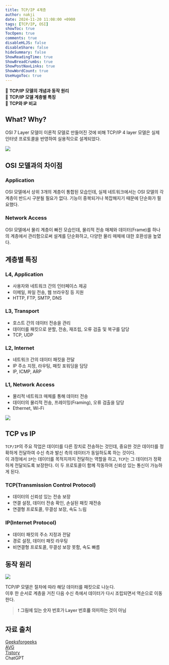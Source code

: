 ```yaml
---
title: TCP/IP 4계층
author: nakji
date: 2024-11-20 11:08:00 +0900
tags: [TCP/IP, OSI]
showToc: true
TocOpen: true
comments: true
disableHLJS: false
disableShare: false
hideSummary: false
ShowReadingTime: true
ShowBreadCrumbs: true
ShowPostNavLinks: true
ShowWordCount: true
UseHugoToc: true
---
```

🔔 **TCP/IP 모델의 개념과 동작 원리**   
🔔 **TCP/IP 모델 계층별 특징**     
🔔 **TCP와 IP 비교**   

## **What? Why?**
OSI 7 Layer 모델이 이론적 모델로 만들어진 것에 비해 TCP/IP 4 layer 모델은 실제 인터넷 프로토콜을 반영하여 실용적으로 설계되었다.

![](https://blog.kakaocdn.net/dn/Go5Mi/btrKwcuCMl2/KNImS8Scha5xinTYAyNm11/img.png)  

## **OSI 모델과의 차이점**
### Application
OSI 모델에서 상위 3개의 계층이 통합된 모습인데, 실제 네트워크에서는 OSI 모델의 각 계층이 반드시 구분될 필요가 없다. 기능이 중복되거나 복잡해지기 때문에 단순화가 필요했다.

### Network Access
OSI 모델에서 물리 계층이 빠진 모습인데, 물리적 전송 매체와 데이터(Frame)를 하나의 계층에서 관리함으로써 설계를 단순화하고, 다양한 물리 매체에 대한 호환성을 높였다.

## **계층별 특징**
### L4, Application
- 사용자와 네트워크 간의 인터페이스 제공
- 이메일, 파일 전송, 웹 브라우징 등 지원
- HTTP, FTP, SMTP, DNS

### L3, Transport
- 호스트 간의 데이터 전송을 관리
- 데이터를 패킷으로 분할, 전송, 재조립, 오류 검출 및 복구를 담당
- TCP, UDP

### L2, Internet
- 네트워크 간의 데이터 패킷을 전달
- IP 주소 지정, 라우팅, 패킷 포워딩을 담당
- IP, ICMP, ARP

### L1, Network Access
- 물리적 네트워크 매체를 통해 데이터 전송
- 데이터의 물리적 전송, 프레이밍(Framing), 오류 검출을 담당
- Ethernet, Wi-Fi

![](https://blog.kakaocdn.net/dn/cdqn09/btrKvP0Gc6d/AEP6VGC9fJf8VsaByuUIwk/img.png)


## **TCP vs IP**
`TCP/IP`의 주요 작업은 데이터를 다른 장치로 전송하는 것인데, 중요한 것은 데이터를 정확하게 전달하여 수신 측과 발신 측의 데이터가 동일하도록 하는 것이다.      
이 과정에서 `IP`는 데이터를 목적지까지 전달하는 역할을 하고, `TCP`는 그 데이터가 정확하게 전달되도록 보장한다. 이 두 프로토콜이 함께 작동하여 신뢰성 있는 통신이 가능하게 된다.

### TCP(Transmission Control Protocol)
- 데이터의 신뢰성 있는 전송 보장
- 연결 설정, 데이터 전송 확인, 손실된 패킷 재전송
- 연결형 프로토콜, 무결성 보장, 속도 느림

### IP(Internet Protocol)
- 데이터 패킷의 주소 지정과 전달
- 경로 설정, 데이터 패킷 라우팅
- 비연결형 프로토콜, 무결성 보장 못함, 속도 빠름


## **동작 원리**
![](https://signal.avg.com/hs-fs/hubfs/Blog_Content/Avg/Signal/AVG%20Signal%20Images/What%20is%20TCPIP%20(Signal)/TCP-IP.png?width=1320&name=TCP-IP.png)

TCP/IP 모델은 절차에 따라 해당 데이터를 패킷으로 나눈다.    
이후 한 순서로 계층을 거친 다음 수신 측에서 데이터가 다시 조립되면서 역순으로 이동한다.    
> ❗ **그림에 있는 숫자 번호가 Layer 번호를 의미하는 것이 아님**


## 자료 출처
[Geeksforgeeks](https://www.geeksforgeeks.org/tcp-ip-model/)    
[AVG](https://www.avg.com/en/signal/what-is-tcp-ip)     
[Tistory](https://mysterlee.tistory.com/40)     
ChatGPT